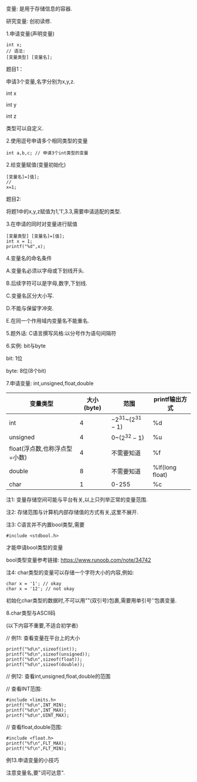 变量: 是用于存储信息的容器.

研究变量: 创初读修.

1.申请变量(声明变量)

```
int x;
// 语法: 
[变量类型] [变量名];
```

题目1：

申请3个变量,名字分别为x,y,z.

int x

int y

int z

类型可以自定义.

2.使用逗号申请多个相同类型的变量

```
int a,b,c; // 申请3个int类型的变量
```



2.给变量赋值(变量初始化)

```
[变量名]=[值];
//
x=1;
```

题目2:

将题1中的x,y,z赋值为1,'1',3.3,需要申请适配的类型.



3.在申请的同时对变量进行赋值

```
[变量类型] [变量名]=[值];
int x = 1;
printf("%d",x);
```



4.变量名的命名条件

A.变量名必须以字母或下划线开头.

B.后续字符可以是字母,数字,下划线.

C.变量名区分大小写.

D.不能与保留字冲突.

E.在同一个作用域内变量名不能重名.



5.题外话: C语言撰写风格:以分号作为语句间隔符



6.实例: bit与byte

bit: 1位

byte: 8位(8个bit)



7.申请变量: int,unsigned,float,double

| 变量类型                      | 大小(byte) | 范围                   | printf输出方式  |
| ----------------------------- | ---------- | ---------------------- | --------------- |
| int                           | 4          | $-2^{31}$~($2^{31}-1$) | %d              |
| unsigned                      | 4          | 0~($2^{32}-1$)         | %u              |
| float(浮点数,也称浮点型=小数) | 4          | 不需要知道             | %f              |
| double                        | 8          | 不需要知道             | %lf(long float) |
| char                          | 1          | 0-255                  | %c              |

注1: 变量存储空间可能与平台有关,以上只列举正常的变量范围.

注2: 存储范围与计算机内部存储值的方式有关,这里不展开.

注3: C语言并不内置bool类型,需要

```
#include <stdbool.h>
```

才能申请bool类型的变量

bool类型变量参考链接: https://www.runoob.com/note/34742

注4: char类型的变量可以存储一个字符大小的内容,例如:

```
char x = '1'; // okay
char x = '12'; // not okay
```

初始化char类型的数据时,不可以用""(双引号)包裹,需要用单引号''包裹变量.



8.char类型与ASCII码



(以下内容不重要,不适合初学者)

// 例11: 查看变量在平台上的大小

```
printf("%d\n",sizeof(int));
printf("%d\n",sizeof(unsigned));
printf("%d\n",sizeof(float));
printf("%d\n",sizeof(double));
```





// 例12: 查看int,unsigned,float,double的范围

// 查看INT范围:

```
#include <limits.h>
printf("%d\n",INT_MIN);
printf("%d\n",INT_MAX);
printf("%d\n",UINT_MAX);
```



// 查看float,double范围:

```
#include <float.h>
printf("%f\n",FLT_MAX);
printf("%f\n",FLT_MIN);
```



例13.申请变量的小技巧

注意变量名,要"词可达意".